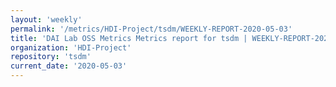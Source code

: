 ```yaml
---
layout: 'weekly'
permalink: '/metrics/HDI-Project/tsdm/WEEKLY-REPORT-2020-05-03'
title: 'DAI Lab OSS Metrics Metrics report for tsdm | WEEKLY-REPORT-2020-05-03'
organization: 'HDI-Project'
repository: 'tsdm'
current_date: '2020-05-03'
---
```

